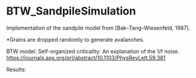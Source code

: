 # BTW_SandpileSimulation
Implementation of the sandpile model from [Bak–Tang–Wiesenfeld, 1987]. 

*Grains are dropped randomly to generate avalanches. 

BTW model:
Self-organized criticality: An explanation of the 1/f noise. https://journals.aps.org/prl/abstract/10.1103/PhysRevLett.59.381

Results:





